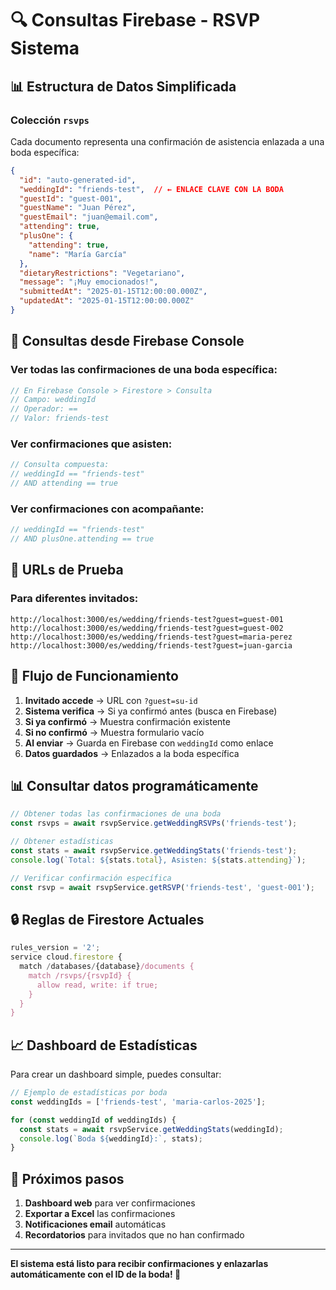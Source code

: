 # 🔍 Consultas Firebase - RSVP Sistema

## 📊 Estructura de Datos Simplificada

### Colección `rsvps`
Cada documento representa una confirmación de asistencia enlazada a una boda específica:

```json
{
  "id": "auto-generated-id",
  "weddingId": "friends-test",  // ← ENLACE CLAVE CON LA BODA
  "guestId": "guest-001",
  "guestName": "Juan Pérez",
  "guestEmail": "juan@email.com",
  "attending": true,
  "plusOne": {
    "attending": true,
    "name": "María García"
  },
  "dietaryRestrictions": "Vegetariano",
  "message": "¡Muy emocionados!",
  "submittedAt": "2025-01-15T12:00:00.000Z",
  "updatedAt": "2025-01-15T12:00:00.000Z"
}
```

## 🔧 Consultas desde Firebase Console

### Ver todas las confirmaciones de una boda específica:
```javascript
// En Firebase Console > Firestore > Consulta
// Campo: weddingId
// Operador: ==
// Valor: friends-test
```

### Ver confirmaciones que asisten:
```javascript
// Consulta compuesta:
// weddingId == "friends-test"
// AND attending == true
```

### Ver confirmaciones con acompañante:
```javascript
// weddingId == "friends-test"  
// AND plusOne.attending == true
```

## 📱 URLs de Prueba

### Para diferentes invitados:
```
http://localhost:3000/es/wedding/friends-test?guest=guest-001
http://localhost:3000/es/wedding/friends-test?guest=guest-002
http://localhost:3000/es/wedding/friends-test?guest=maria-perez
http://localhost:3000/es/wedding/friends-test?guest=juan-garcia
```

## 🎯 Flujo de Funcionamiento

1. **Invitado accede** → URL con `?guest=su-id`
2. **Sistema verifica** → Si ya confirmó antes (busca en Firebase)
3. **Si ya confirmó** → Muestra confirmación existente
4. **Si no confirmó** → Muestra formulario vacío
5. **Al enviar** → Guarda en Firebase con `weddingId` como enlace
6. **Datos guardados** → Enlazados a la boda específica

## 📊 Consultar datos programáticamente

```typescript
// Obtener todas las confirmaciones de una boda
const rsvps = await rsvpService.getWeddingRSVPs('friends-test');

// Obtener estadísticas
const stats = await rsvpService.getWeddingStats('friends-test');
console.log(`Total: ${stats.total}, Asisten: ${stats.attending}`);

// Verificar confirmación específica
const rsvp = await rsvpService.getRSVP('friends-test', 'guest-001');
```

## 🔒 Reglas de Firestore Actuales

```javascript
rules_version = '2';
service cloud.firestore {
  match /databases/{database}/documents {
    match /rsvps/{rsvpId} {
      allow read, write: if true;
    }
  }
}
```

## 📈 Dashboard de Estadísticas

Para crear un dashboard simple, puedes consultar:

```typescript
// Ejemplo de estadísticas por boda
const weddingIds = ['friends-test', 'maria-carlos-2025'];

for (const weddingId of weddingIds) {
  const stats = await rsvpService.getWeddingStats(weddingId);
  console.log(`Boda ${weddingId}:`, stats);
}
```

## 🚀 Próximos pasos

1. **Dashboard web** para ver confirmaciones
2. **Exportar a Excel** las confirmaciones  
3. **Notificaciones email** automáticas
4. **Recordatorios** para invitados que no han confirmado

---

**El sistema está listo para recibir confirmaciones y enlazarlas automáticamente con el ID de la boda! 🎉**
